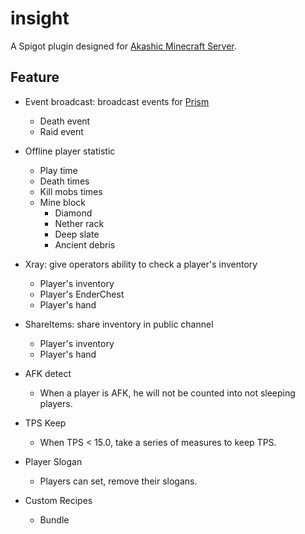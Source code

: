 # insight

A Spigot plugin designed for [Akashic Minecraft Server](https://mc.akashic.cc).

## Feature

+ Event broadcast: broadcast events for [Prism](https://github.com/Mythologyli/Prism)
    + Death event
    + Raid event

+ Offline player statistic
    + Play time
    + Death times
    + Kill mobs times
    + Mine block
        + Diamond
        + Nether rack
        + Deep slate
        + Ancient debris

+ Xray: give operators ability to check a player's inventory
    + Player's inventory
    + Player's EnderChest
    + Player's hand

+ ShareItems: share inventory in public channel
    + Player's inventory
    + Player's hand

+ AFK detect
    + When a player is AFK, he will not be counted into not sleeping players.

+ TPS Keep
    + When TPS < 15.0, take a series of measures to keep TPS.

+ Player Slogan
    + Players can set, remove their slogans.

+ Custom Recipes
    + Bundle
